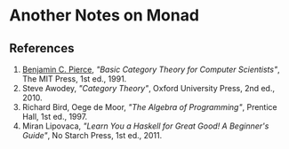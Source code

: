 # Another Notes on Monad

##  References
1. [Benjamin C. Pierce](http://www.cis.upenn.edu/~bcpierce/), _"Basic Category Theory for Computer Scientists"_, The MIT Press, 1st ed., 1991.
1. Steve Awodey, _"Category Theory"_, Oxford University Press, 2nd ed., 2010.
1. Richard Bird, Oege de Moor, _"The Algebra of Programming"_, Prentice Hall, 1st ed., 1997.
1. Miran Lipovaca, _"Learn You a Haskell for Great Good! A Beginner's Guide"_, No Starch Press, 1st ed., 2011.
